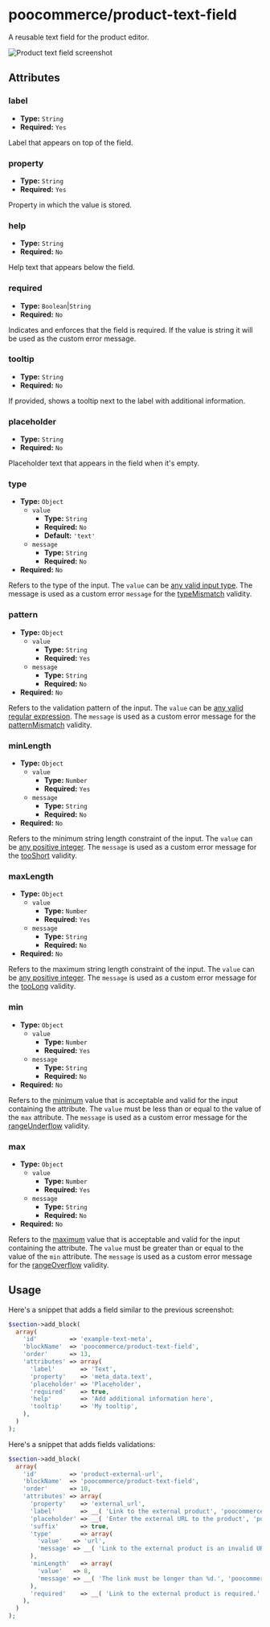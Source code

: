 # poocommerce/product-text-field

A reusable text field for the product editor.

![Product text field screenshot](https://poocommerce.files.wordpress.com/2023/10/poocommerceproduct-text-field.png)

## Attributes

### label

-   **Type:** `String`
-   **Required:** `Yes`

Label that appears on top of the field.

### property

-   **Type:** `String`
-   **Required:** `Yes`

Property in which the value is stored.

### help

-   **Type:** `String`
-   **Required:** `No`

Help text that appears below the field.

### required

-   **Type:** `Boolean`|`String`
-   **Required:** `No`

Indicates and enforces that the field is required.
If the value is string it will be used as the custom error message.

### tooltip

-   **Type:** `String`
-   **Required:** `No`

If provided, shows a tooltip next to the label with additional information.

### placeholder

-   **Type:** `String`
-   **Required:** `No`

Placeholder text that appears in the field when it's empty.

### type

-   **Type:** `Object`
    -   `value`
        -   **Type:** `String`
        -   **Required:** `No`
        -   **Default:** `'text'`
    -   `message`
        -   **Type:** `String`
        -   **Required:** `No`
-   **Required:** `No`

Refers to the type of the input. The `value` can be [any valid input type](https://developer.mozilla.org/en-US/docs/Web/HTML/Element/input#input_types). The message is used as a custom error `message` for the [typeMismatch](https://developer.mozilla.org/en-US/docs/Web/API/ValidityState/typeMismatch) validity.

### pattern

-   **Type:** `Object`
    -   `value`
        -   **Type:** `String`
        -   **Required:** `Yes`
    -   `message`
        -   **Type:** `String`
        -   **Required:** `No`
-   **Required:** `No`

Refers to the validation pattern of the input. The `value` can be [any valid regular expression](https://developer.mozilla.org/en-US/docs/Web/HTML/Attributes/pattern). The `message` is used as a custom error message for the [patternMismatch](https://developer.mozilla.org/en-US/docs/Web/API/ValidityState/patternMismatch) validity.

### minLength

-   **Type:** `Object`
    -   `value`
        -   **Type:** `Number`
        -   **Required:** `Yes`
    -   `message`
        -   **Type:** `String`
        -   **Required:** `No`
-   **Required:** `No`

Refers to the minimum string length constraint of the input. The `value` can be [any positive integer](https://developer.mozilla.org/en-US/docs/Web/HTML/Attributes/minLength). The `message` is used as a custom error message for the [tooShort](https://developer.mozilla.org/en-US/docs/Web/API/ValidityState/tooShort) validity.

### maxLength

-   **Type:** `Object`
    -   `value`
        -   **Type:** `Number`
        -   **Required:** `Yes`
    -   `message`
        -   **Type:** `String`
        -   **Required:** `No`
-   **Required:** `No`

Refers to the maximum string length constraint of the input. The `value` can be [any positive integer](https://developer.mozilla.org/en-US/docs/Web/HTML/Attributes/maxLength). The `message` is used as a custom error message for the [tooLong](https://developer.mozilla.org/en-US/docs/Web/API/ValidityState/tooLong) validity.

### min

-   **Type:** `Object`
    -   `value`
        -   **Type:** `Number`
        -   **Required:** `Yes`
    -   `message`
        -   **Type:** `String`
        -   **Required:** `No`
-   **Required:** `No`

Refers to the [minimum](https://developer.mozilla.org/en-US/docs/Web/HTML/Attributes/min) value that is acceptable and valid for the input containing the attribute. The `value` must be less than or equal to the value of the `max` attribute. The `message` is used as a custom error message for the [rangeUnderflow](https://developer.mozilla.org/en-US/docs/Web/API/ValidityState/rangeUnderflow) validity.

### max

-   **Type:** `Object`
    -   `value`
        -   **Type:** `Number`
        -   **Required:** `Yes`
    -   `message`
        -   **Type:** `String`
        -   **Required:** `No`
-   **Required:** `No`

Refers to the [maximum](https://developer.mozilla.org/en-US/docs/Web/HTML/Attributes/max) value that is acceptable and valid for the input containing the attribute. The `value` must be greater than or equal to the value of the `min` attribute. The `message` is used as a custom error message for the [rangeOverflow](https://developer.mozilla.org/en-US/docs/Web/API/ValidityState/rangeOverflow) validity.

## Usage

Here's a snippet that adds a field similar to the previous screenshot:

```php
$section->add_block(
  array(
    'id'         => 'example-text-meta',
    'blockName'  => 'poocommerce/product-text-field',
    'order'      => 13,
    'attributes' => array(
      'label'       => 'Text',
      'property'    => 'meta_data.text',
      'placeholder' => 'Placeholder',
      'required'    => true,
      'help'        => 'Add additional information here',
      'tooltip'     => 'My tooltip',
    ),
  )
);
```

Here's a snippet that adds fields validations:

```php
$section->add_block(
  array(
    'id'         => 'product-external-url',
    'blockName'  => 'poocommerce/product-text-field',
    'order'      => 10,
    'attributes' => array(
      'property'    => 'external_url',
      'label'       => __( 'Link to the external product', 'poocommerce' ),
      'placeholder' => __( 'Enter the external URL to the product', 'poocommerce' ),
      'suffix'      => true,
      'type'        => array(
        'value'   => 'url',
        'message' => __( 'Link to the external product is an invalid URL.', 'poocommerce' ),
      ),
      'minLength'   => array(
        'value'   => 8,
        'message' => __( 'The link must be longer than %d.', 'poocommerce' ),
      ),
      'required'    => __( 'Link to the external product is required.', 'poocommerce' ),
    ),
  )
);
```
